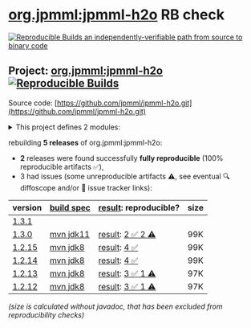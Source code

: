 [org.jpmml:jpmml-h2o](https://central.sonatype.com/artifact/org.jpmml/jpmml-h2o/versions) RB check
=======

[![Reproducible Builds](https://reproducible-builds.org/images/logos/rb.svg) an independently-verifiable path from source to binary code](https://reproducible-builds.org/)

## Project: [org.jpmml:jpmml-h2o](https://central.sonatype.com/artifact/org.jpmml/jpmml-h2o/versions) [![Reproducible Builds](https://img.shields.io/endpoint?url=https://raw.githubusercontent.com/jvm-repo-rebuild/reproducible-central/master/content/org/jpmml/jpmml-h2o/badge.json)](https://github.com/jvm-repo-rebuild/reproducible-central/blob/master/content/org/jpmml/jpmml-h2o/README.md)

Source code: [https://github.com/jpmml/jpmml-h2o.git](https://github.com/jpmml/jpmml-h2o.git)

<details><summary>This project defines 2 modules:</summary>

* [org.jpmml:jpmml-h2o](https://central.sonatype.com/artifact/org.jpmml/jpmml-h2o/overview)
* [org.jpmml:pmml-h2o](https://central.sonatype.com/artifact/org.jpmml/pmml-h2o/overview)
</details>

rebuilding **5 releases** of org.jpmml:jpmml-h2o:
- **2** releases were found successfully **fully reproducible** (100% reproducible artifacts :white_check_mark:),
- 3 had issues (some unreproducible artifacts :warning:, see eventual :mag: diffoscope and/or :memo: issue tracker links):

| version | [build spec](/BUILDSPEC.md) | [result](https://reproducible-builds.org/docs/jvm/): reproducible? | size |
| -- | --------- | ------ | -- |
| [1.3.1](https://central.sonatype.com/artifact/org.jpmml/jpmml-h2o/1.3.1/pom) | | | |
| [1.3.0](https://central.sonatype.com/artifact/org.jpmml/jpmml-h2o/1.3.0/pom) | [mvn jdk11](jpmml-h2o-1.3.0.buildspec) | [result](jpmml-h2o-1.3.0.buildinfo): [2 :white_check_mark:  2 :warning:](jpmml-h2o-1.3.0.buildcompare) | 99K |
| [1.2.15](https://central.sonatype.com/artifact/org.jpmml/jpmml-h2o/1.2.15/pom) | [mvn jdk8](jpmml-h2o-1.2.15.buildspec) | [result](jpmml-h2o-1.2.15.buildinfo): [4 :white_check_mark: ](jpmml-h2o-1.2.15.buildcompare) | 99K |
| [1.2.14](https://central.sonatype.com/artifact/org.jpmml/jpmml-h2o/1.2.14/pom) | [mvn jdk8](jpmml-h2o-1.2.14.buildspec) | [result](jpmml-h2o-1.2.14.buildinfo): [4 :white_check_mark: ](jpmml-h2o-1.2.14.buildcompare) | 99K |
| [1.2.13](https://central.sonatype.com/artifact/org.jpmml/jpmml-h2o/1.2.13/pom) | [mvn jdk8](jpmml-h2o-1.2.13.buildspec) | [result](jpmml-h2o-1.2.13.buildinfo): [3 :white_check_mark:  1 :warning:](jpmml-h2o-1.2.13.buildcompare) | 97K |
| [1.2.12](https://central.sonatype.com/artifact/org.jpmml/jpmml-h2o/1.2.12/pom) | [mvn jdk8](jpmml-h2o-1.2.12.buildspec) | [result](jpmml-h2o-1.2.12.buildinfo): [3 :white_check_mark:  1 :warning:](jpmml-h2o-1.2.12.buildcompare) | 97K |

<i>(size is calculated without javadoc, that has been excluded from reproducibility checks)</i>
